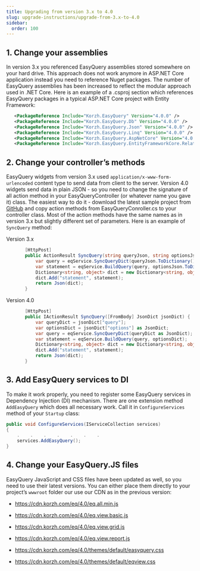```yaml
---
title: Upgrading from version 3.x to 4.0
slug: upgrade-instructions/upgrade-from-3.x-to-4.0
sidebar:
  order: 100
---
```


## 1. Change your assemblies
In version 3.x you referenced EasyQuery assemblies stored somewhere on your hard drive. This approach does not work anymore in ASP.NET Core application instead you need to reference Nuget packages.
The number of EasyQuery assemblies has been increased to reflect the modular approach used in .NET Core.
Here is an example of a .csproj section which references EasyQuery packages in a typical ASP.NET Core project with Entity Framework:
 
```xml
   <PackageReference Include="Korzh.EasyQuery" Version="4.0.0" />
   <PackageReference Include="Korzh.EasyQuery.Db" Version="4.0.0" />
   <PackageReference Include="Korzh.EasyQuery.Json" Version="4.0.0" />
   <PackageReference Include="Korzh.EasyQuery.Linq" Version="4.0.0" />
   <PackageReference Include="Korzh.EasyQuery.AspNetCore" Version="4.0.0" />
   <PackageReference Include="Korzh.EasyQuery.EntityFrameworkCore.Relational" Version="4.0.0" />
```
 
## 2. Change your controller’s methods
EasyQuery widgets from version 3.x used `application/x-www-form-urlencoded` content type to send data from client to the server.
Version 4.0 widgets send data in plain JSON - so you need to change the signature of all action method in your EasyQueryController (or whatever name you gave it) class.
The easiest way to do it - download the latest sample project from [GitHub](https://github.com/easyquery/AspNetCoreSamples) and copy action methods from EasyQueryConroller.cs to your controller class. Most of the action methods have the same names as in version 3.x but slightly different set of parameters.
Here is an example of `SyncQuery` method:
 
Version 3.x
```c#
       [HttpPost]
       public ActionResult SyncQuery(string queryJson, string optionsJson) {
           var query = eqService.SyncQueryDict(queryJson.ToDictionary());
           var statement = eqService.BuildQuery(query, optionsJson.ToDictionary());
           Dictionary<string, object> dict = new Dictionary<string, object>();
           dict.Add("statement", statement);
           return Json(dict);
       }
```
 
Version 4.0
```c#
       [HttpPost]
       public IActionResult SyncQuery([FromBody] JsonDict jsonDict) {
           var queryDict = jsonDict["query"];
           var optionsDict = jsonDict["options"] as JsonDict;
           var query = eqService.SyncQueryDict(queryDict as JsonDict);
           var statement = eqService.BuildQuery(query, optionsDict);
           Dictionary<string, object> dict = new Dictionary<string, object>();
           dict.Add("statement", statement);
           return Json(dict);
       }
```
 
## 3. Add EasyQuery services to DI
To make it work properly, you need to register some EasyQuery services in Dependency Injection (DI) mechanism. There are one extension method `AddEasyQuery` which does all necessary work.
Call it in `ConfigureServices` method of your `Startup` class:
 
```c#
public void ConfigureServices(IServiceCollection services)
{
    .    .    .    .    .    .    .
    services.AddEasyQuery();
}
```

## 4. Change your EasyQuery.JS files
EasyQuery JavaScript and CSS files have been updated as well, so you need to use their latest versions.
You can either place them directly to your project’s `wwwroot` folder our use our CDN as in the previous version:
 
* https://cdn.korzh.com/eq/4.0/eq.all.min.js
* https://cdn.korzh.com/eq/4.0/eq.view.basic.js
* https://cdn.korzh.com/eq/4.0/eq.view.grid.js
* https://cdn.korzh.com/eq/4.0/eq.view.report.js
 
* https://cdn.korzh.com/eq/4.0/themes/default/easyquery.css
* https://cdn.korzh.com/eq/4.0/themes/default/eqview.css
